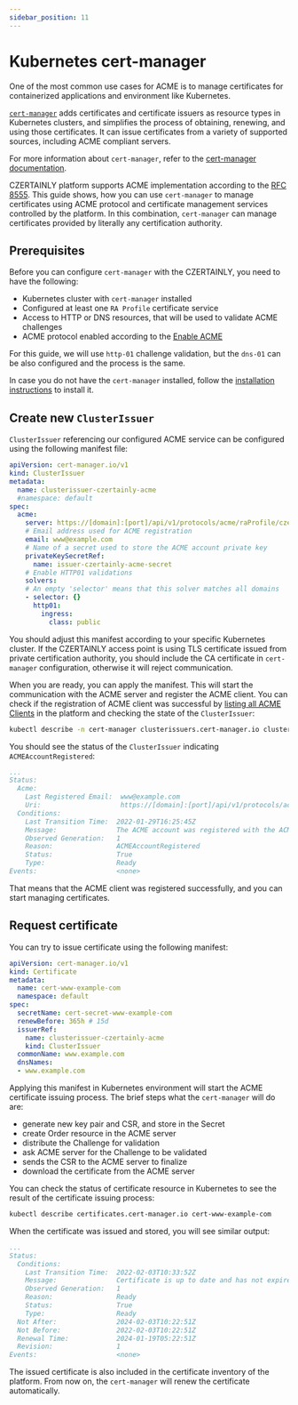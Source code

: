 ```yaml
---
sidebar_position: 11
---
```


# Kubernetes cert-manager

One of the most common use cases for ACME is to manage certificates for containerized applications and environment like Kubernetes.

[`cert-manager`](https://cert-manager.io/) adds certificates and certificate issuers as resource types in Kubernetes clusters, and simplifies the process of obtaining, renewing, and using those certificates. It can issue certificates from a variety of supported sources, including ACME compliant servers.

For more information about `cert-manager`, refer to the [cert-manager documentation](https://cert-manager.io/docs/).

CZERTAINLY platform supports ACME implementation according to the [RFC 8555](https://datatracker.ietf.org/doc/html/rfc8555). This guide shows, how you can use `cert-manager` to manage certificates using ACME protocol and certificate management services controlled by the platform. In this combination, `cert-manager` can manage certificates provided by literally any certification authority.

## Prerequisites

Before you can configure `cert-manager` with the CZERTAINLY, you need to have the following:
- Kubernetes cluster with `cert-manager` installed
- Configured at least one `RA Profile` certificate service
- Access to HTTP or DNS resources, that will be used to validate ACME challenges
- ACME protocol enabled according to the [Enable ACME](enable-acme.md)

For this guide, we will use `http-01` challenge validation, but the `dns-01` can be also configured and the process is the same.

In case you do not have the `cert-manager` installed, follow the [installation instructions](https://cert-manager.io/docs/installation/) to install it.

## Create new `ClusterIssuer`

`ClusterIssuer` referencing our configured ACME service can be configured using the following manifest file:
```yaml
apiVersion: cert-manager.io/v1
kind: ClusterIssuer
metadata:
  name: clusterissuer-czertainly-acme
  #namespace: default
spec:
  acme:
    server: https://[domain]:[port]/api/v1/protocols/acme/raProfile/czertainly/directory
    # Email address used for ACME registration
    email: www@example.com
    # Name of a secret used to store the ACME account private key
    privateKeySecretRef:
      name: issuer-czertainly-acme-secret
    # Enable HTTP01 validations
    solvers:
    # An empty 'selector' means that this solver matches all domains
    - selector: {}
      http01:
        ingress:
          class: public
```

You should adjust this manifest according to your specific Kubernetes cluster. If the CZERTAINLY access point is using TLS certificate issued from private certification authority, you should include the CA certificate in `cert-manager` configuration, otherwise it will reject communication.

When you are ready, you can apply the manifest. This will start the communication with the ACME server and register the ACME client. You can check if the registration of ACME client was successful by [listing all ACME Clients](/api/core-acme/#operation/listAcmeAccount) in the platform and checking the state of the `ClusterIssuer`:
```bash
kubectl describe -n cert-manager clusterissuers.cert-manager.io clusterissuer-czertainly-acme
```

You should see the status of the `ClusterIssuer` indicating `ACMEAccountRegistered`:
```yaml
...
Status:
  Acme:
    Last Registered Email:  www@example.com
    Uri:                    https://[domain]:[port]/api/v1/protocols/acme/cm/acct/KUAkYavhiMI
  Conditions:
    Last Transition Time:  2022-01-29T16:25:45Z
    Message:               The ACME account was registered with the ACME server
    Observed Generation:   1
    Reason:                ACMEAccountRegistered
    Status:                True
    Type:                  Ready
Events:                    <none>
```

That means that the ACME client was registered successfully, and you can start managing certificates.

## Request certificate

You can try to issue certificate using the following manifest:
```yaml
apiVersion: cert-manager.io/v1
kind: Certificate
metadata:
  name: cert-www-example-com
  namespace: default
spec:
  secretName: cert-secret-www-example-com
  renewBefore: 365h # 15d
  issuerRef:
    name: clusterissuer-czertainly-acme
    kind: ClusterIssuer
  commonName: www.example.com
  dnsNames:
  - www.example.com
```

Applying this manifest in Kubernetes environment will start the ACME certificate issuing process. The brief steps what the `cert-manager` will do are:
- generate new key pair and CSR, and store in the Secret
- create Order resource in the ACME server
- distribute the Challenge for validation
- ask ACME server for the Challenge to be validated
- sends the CSR to the ACME server to finalize
- download the certificate from the ACME server

You can check the status of certificate resource in Kubernetes to see the result of the certificate issuing process:
```bash
kubectl describe certificates.cert-manager.io cert-www-example-com
```

When the certificate was issued and stored, you will see similar output:
```yaml
...
Status:
  Conditions:
    Last Transition Time:  2022-02-03T10:33:52Z
    Message:               Certificate is up to date and has not expired
    Observed Generation:   1
    Reason:                Ready
    Status:                True
    Type:                  Ready
  Not After:               2024-02-03T10:22:51Z
  Not Before:              2022-02-03T10:22:51Z
  Renewal Time:            2024-01-19T05:22:51Z
  Revision:                1
Events:                    <none>
```

The issued certificate is also included in the certificate inventory of the platform.
From now on, the `cert-manager` will renew the certificate automatically.
